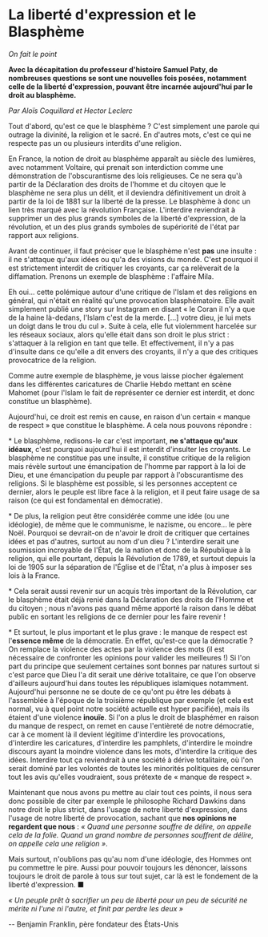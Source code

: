 # La liberté d'expression et le Blasphème

*On fait le point*

**Avec la décapitation du professeur d'histoire Samuel Paty, de nombreuses questions se sont une nouvelles fois posées, notamment celle de la liberté d'expression, pouvant être incarnée aujourd'hui par le droit au blasphème.**

*Par Aloïs Coquillard et Hector Leclerc*

Tout d'abord, qu'est ce que le blasphème ? C'est simplement une parole qui outrage la divinité, la religion et le sacré. En d'autres mots, c'est ce qui ne respecte pas un ou plusieurs interdits d'une religion.

En France, la notion de droit au blasphème apparaît au siècle des lumières, avec notamment Voltaire, qui prenait son interdiction comme une démonstration de l'obscurantisme des lois religieuses. Ce ne sera qu'à partir de la Déclaration des droits de l'homme et du citoyen que le blasphème ne sera plus un délit, et il deviendra définitivement un droit à partir de la loi de 1881 sur la liberté de la presse. Le blasphème à donc un lien très marqué avec la révolution Française. L'interdire reviendrait à supprimer un des plus grands symboles de la liberté d'expression, de la révolution, et un des plus grands symboles de supériorité de l'état par rapport aux religions.

Avant de continuer, il faut préciser que le blasphème n'est **pas** une insulte : il ne s'attaque qu'aux idées ou qu'a des visions du monde. C'est pourquoi il est strictement interdit de critiquer les croyants, car ça relèverait de la diffamation. Prenons un exemple de blasphème : l'affaire Mila.

Eh oui... cette polémique autour d'une critique de l'Islam et des religions en général, qui n'était en réalité qu'une provocation blasphématoire. Elle avait simplement publié une story sur Instagram en disant « le Coran il n'y a que de la haine là-dedans, l'Islam c'est de la merde. \[...\] votre dieu, je lui mets un doigt dans le trou du cul ». Suite à cela, elle fut violemment harcelée sur les réseaux sociaux, alors qu'elle était dans son droit le plus strict : s'attaquer à la religion en tant que telle. Et effectivement, il n'y a pas d'insulte dans ce qu'elle a dit envers des croyants, il n'y a que des critiques provocatrice de la religion.

Comme autre exemple de blasphème, je vous laisse piocher également dans les différentes caricatures de Charlie Hebdo mettant en scène Mahomet (pour l'Islam le fait de représenter ce dernier est interdit, et donc constitue un blasphème).

Aujourd'hui, ce droit est remis en cause, en raison d'un certain « manque de respect » que constitue le blasphème. A cela nous pouvons répondre :

\* Le blasphème, redisons-le car c'est important, **ne s'attaque qu'aux idéaux**, c'est pourquoi aujourd'hui il est interdit d'insulter les croyants. Le blasphème ne constitue pas une insulte, il constitue critique de la religion mais révèle surtout une émancipation de l'homme par rapport à la loi de Dieu, et une émancipation du peuple par rapport à l'obscurantisme des religions. Si le blasphème est possible, si les personnes acceptent ce dernier, alors le peuple est libre face à la religion, et il peut faire usage de sa raison (ce qui est fondamental en démocratie).

\* De plus, la religion peut être considérée comme une idée (ou une idéologie), de même que le communisme, le nazisme, ou encore... le père Noël. Pourquoi se devrait-on de n'avoir le droit de critiquer que certaines idées et pas d'autres, surtout au nom d'un dieu ? L'interdire serait une soumission incroyable de l'État, de la nation et donc de la République à la religion, qui elle pourtant, depuis la Révolution de 1789, et surtout depuis la loi de 1905 sur la séparation de l'Église et de l'État, n'a plus à imposer ses lois à la France.

\* Cela serait aussi revenir sur un acquis très important de la Révolution, car le blasphème était déjà renié dans la Déclaration des droits de l'Homme et du citoyen ; nous n'avons pas quand même apporté la raison dans le débat public en sortant les religions de ce dernier pour les faire revenir !

\* Et surtout, le plus important et le plus grave : le manque de respect est l'**essence même** de la démocratie. En effet, qu'est-ce que la démocratie ? On remplace la violence des actes par la violence des mots (il est nécessaire de confronter les opinions pour valider les meilleures !) Si l'on part du principe que seulement certaines sont bonnes par natures surtout si c'est parce que Dieu l'a dit serait une dérive totalitaire, ce que l'on observe d'ailleurs aujourd'hui dans toutes les républiques islamiques notamment. Aujourd'hui personne ne se doute de ce qu'ont pu être les débats à l'assemblée à l'époque de la troisième république par exemple (et cela est normal, vu à quel point notre société actuelle est hyper pacifiée), mais ils étaient d'une violence **inouïe**. Si l'on a plus le droit de blasphémer en raison du manque de respect, on remet en cause l'entièreté de notre démocratie, car à ce moment là il devient légitime d'interdire les provocations, d'interdire les caricatures, d'interdire les pamphlets, d'interdire le moindre discours ayant la moindre violence dans les mots, d'interdire la critique des idées. Interdire tout ça reviendrait à une société à dérive totalitaire, où l'on serait dominé par les volontés de toutes les minorités politiques de censurer tout les avis qu'elles voudraient, sous prétexte de « manque de respect ».

Maintenant que nous avons pu mettre au clair tout ces points, il nous sera donc possible de citer par exemple le philosophe Richard Dawkins dans notre droit le plus strict, dans l'usage de notre liberté d'expression, dans l'usage de notre liberté de provocation, sachant que **nos opinions ne regardent que nous** : *« Quand une personne souffre de délire, on appelle cela de la folie. Quand un grand nombre de personnes souffrent de délire, on appelle cela une religion »*.

Mais surtout, n'oublions pas qu'au nom d'une idéologie, des Hommes ont pu commettre le pire. Aussi pour pouvoir toujours les dénoncer, laissons toujours le droit de parole à tous sur tout sujet, car là est le fondement de la liberté d'expression. ■

*« Un peuple prêt à sacrifier un peu de liberté pour un peu de sécurité ne mérite ni l\'une ni l\'autre, et finit par perdre les deux »*

-- Benjamin Franklin, père fondateur des États-Unis